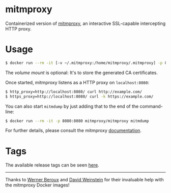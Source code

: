 # mitmproxy

Containerized version of [mitmproxy](https://mitmproxy.org/), an interactive SSL-capable intercepting HTTP proxy.

# Usage

```sh
$ docker run --rm -it [-v ~/.mitmproxy:/home/mitmproxy/.mitmproxy] -p 8080:8080 mitmproxy/mitmproxy
```
The *volume mount* is optional: It's to store the generated CA certificates.

Once started, mitmproxy listens as a HTTP proxy on `localhost:8080`:
```sh
$ http_proxy=http://localhost:8080/ curl http://example.com/
$ https_proxy=http://localhost:8080/ curl -k https://example.com/
```

You can also start `mitmdump` by just adding that to the end of the command-line:

```sh
$ docker run --rm -it -p 8080:8080 mitmproxy/mitmproxy mitmdump
```

For further details, please consult the mitmproxy [documentation](http://docs.mitmproxy.org/en/stable/).

# Tags

The available release tags can be seen [here](https://hub.docker.com/r/mitmproxy/mitmproxy/tags/).

---

Thanks to [Werner Beroux](https://github.com/wernight) and [David Weinstein](https://github.com/dweinstein) for their invaluable help with the mitmproxy Docker images!

